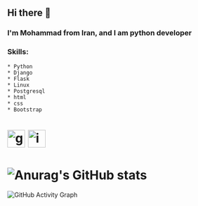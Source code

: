## Hi there 👋

### I'm Mohammad from Iran, and I am python developer

### Skills: 
	* Python
	* Django	
	* Flask
	* Linux
	* Postgresql
	* html
	* css
	* Bootstrap


# [<img src='https://cdn.jsdelivr.net/npm/simple-icons@3.0.1/icons/github.svg' alt='github' height='40'>](https://github.com/Ayazadeh) [<img src='https://cdn.jsdelivr.net/npm/simple-icons@3.0.1/icons/instagram.svg' alt='instagram' height='40'>](https://www.instagram.com/m.ayazadeh/)  



# ![Anurag's GitHub stats](https://github-readme-stats.vercel.app/api?username=Ayazadeh&show_icons=true&theme=tokyonight)




![GitHub Activity Graph](https://activity-graph.herokuapp.com/graph?username=Ayazadeh&bg_color=black)  
